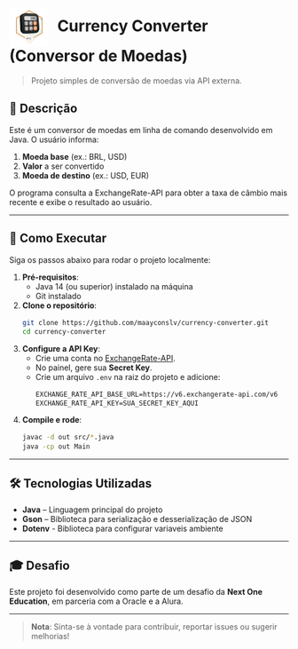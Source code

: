 <h1>
  <img src="./Badge-Conversor.png" alt="Logo" width="70" style="vertical-align: middle; margin-right: 10px;">
  Currency Converter (Conversor de Moedas)
</h1>

> Projeto simples de conversão de moedas via API externa.

## 📖 Descrição

Este é um conversor de moedas em linha de comando desenvolvido em Java. O usuário informa:

1. **Moeda base** (ex.: BRL, USD)
2. **Valor** a ser convertido
3. **Moeda de destino** (ex.: USD, EUR)

O programa consulta a ExchangeRate-API para obter a taxa de câmbio mais recente e exibe o resultado ao usuário.

---

## 🚀 Como Executar

Siga os passos abaixo para rodar o projeto localmente:

1. **Pré-requisitos**:
    - Java 14 (ou superior) instalado na máquina
    - Git instalado
2. **Clone o repositório**:
   ```bash
   git clone https://github.com/maayconslv/currency-converter.git
   cd currency-converter
   ```
3. **Configure a API Key**:
    - Crie uma conta no [ExchangeRate-API](https://www.exchangerate-api.com/).
    - No painel, gere sua **Secret Key**.
    - Crie um arquivo `.env` na raiz do projeto e adicione:
      ```env
      EXCHANGE_RATE_API_BASE_URL=https://v6.exchangerate-api.com/v6
      EXCHANGE_RATE_API_KEY=SUA_SECRET_KEY_AQUI
      ```
4. **Compile e rode**:
   ```bash
   javac -d out src/*.java
   java -cp out Main
   ```

---

## 🛠️ Tecnologias Utilizadas

- **Java** – Linguagem principal do projeto
- **Gson** – Biblioteca para serialização e desserialização de JSON
- **Dotenv** - Biblioteca para configurar variaveis ambiente

---

## 🎓 Desafio

Este projeto foi desenvolvido como parte de um desafio da __Next One Education__, em parceria com a Oracle e a Alura.

---

> **Nota**: Sinta-se à vontade para contribuir, reportar issues ou sugerir melhorias!


